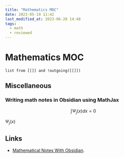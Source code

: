 ```yaml
---
title: "Mathematics MOC"
date: 2023-05-19 11:42
last_modified_at: 2023-06-20 14:48
tags:
  - math
  - reviewed
---
```


# Mathematics MOC


```dataview
list from [[]] and !outgoing([[]])
```

## Miscellaneous

### Writing math notes in Obsidian using MathJax

$$\int\Psi_j(x)dx = 0$$

$\Psi_j(x)$

## Links

* [Mathematical Notes With Obsidian](https://medium.com/beyond-productivity/using-mathjax-in-obsidian-c57640af11ec).